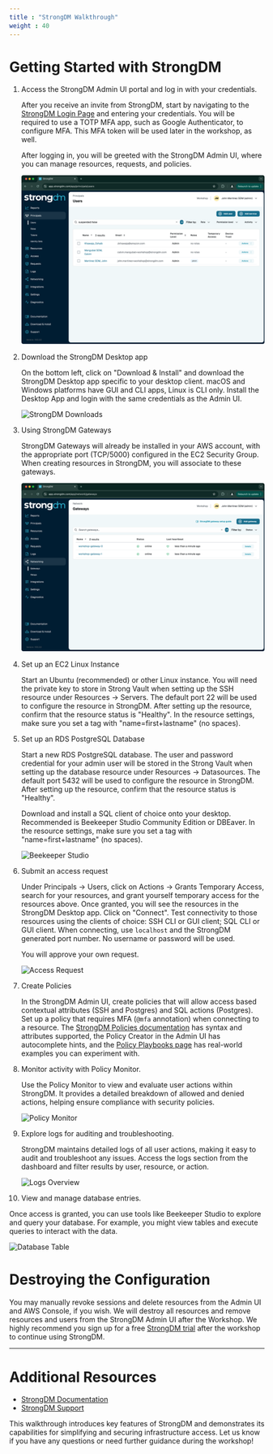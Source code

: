 ```yaml
---
title : "StrongDM Walkthrough"
weight : 40
---
```


# Getting Started with StrongDM

1) Access the StrongDM Admin UI portal and log in with your credentials.

   After you receive an invite from StrongDM, start by navigating to the [StrongDM Login Page](https://app.strongdm.com) and entering your credentials. You will be required to use a TOTP MFA app, such as Google Authenticator, to configure MFA. This MFA token will be used later in the workshop, as well.
   
   After logging in, you will be greeted with the StrongDM Admin UI, where you can manage resources, requests, and policies.

   ![StrongDM Admin UI](/static/strongdm_admin_ui.png)

2) Download the StrongDM Desktop app

   On the bottom left, click on "Download & Install" and download the StrongDM Desktop app specific to your desktop client. macOS and Windows platforms have GUI and CLI apps, Linux is CLI only. Install the Desktop App and login with the same credentials as the Admin UI.

   ![StrongDM Downloads](/static/strongdm_downloads.png)

3) Using StrongDM Gateways

   StrongDM Gateways will already be installed in your AWS account, with the appropriate port (TCP/5000) configured in the EC2 Security Group. When creating resources in StrongDM, you will associate to these gateways.

   ![StrongDM Gateways](/static/strongdm_gateways.png)

4) Set up an EC2 Linux Instance

   Start an Ubuntu (recommended) or other Linux instance. You will need the private key to store in Strong Vault when setting up the SSH resource under Resources -> Servers. The default port 22 will be used to configure the resource in StrongDM. After setting up the resource, confirm that the resource status is "Healthy". In the resource settings, make sure you set a tag with "name=first+lastname" (no spaces).

5) Set up an RDS PostgreSQL Database

   Start a new RDS PostgreSQL database. The user and password credential for your admin user will be stored in the Strong Vault when setting up the database resource under Resources -> Datasources. The default port 5432 will be used to configure the resource in StrongDM. After setting up the resource, confirm that the resource status is "Healthy".
   
   Download and install a SQL client of choice onto your desktop. Recommended is Beekeeper Studio Community Edition or DBEaver. In the resource settings, make sure you set a tag with "name=first+lastname" (no spaces).
   
   ![Beekeeper Studio](/static/BeekeeperStudio.png)

6) Submit an access request

   Under Principals -> Users, click on Actions -> Grants Temporary Access, search for your resources, and grant yourself temporary access for the resources above. Once granted, you will see the resources in the StrongDM Desktop app. Click on "Connect". Test connectivity to those resources using the clients of choice: SSH CLI or GUI client; SQL CLI or GUI client. When connecting, use `localhost` and the StrongDM generated port number. No username or password will be used.

   You will approve your own request.

   ![Access Request](/static/RequestAcccess.png)

7) Create Policies

   In the StrongDM Admin UI, create policies that will allow access based contextual attributes (SSH and Postgres) and SQL actions (Postgres). Set up a policy that requires MFA (`@mfa` annotation) when connecting to a resource. The [StrongDM Policies documentation](https://www.strongdm.com/docs/admin/policies/) has syntax and attributes supported, the Policy Creator in the Admin UI has autocomplete hints, and the [Policy Playbooks page](https://www.strongdm.com/policies) has real-world examples you can experiment with.

8) Monitor activity with Policy Monitor.

   Use the Policy Monitor to view and evaluate user actions within StrongDM. It provides a detailed breakdown of allowed and denied actions, helping ensure compliance with security policies.

   ![Policy Monitor](/static/PolicyMonitor.png)

9) Explore logs for auditing and troubleshooting.

   StrongDM maintains detailed logs of all user actions, making it easy to audit and troubleshoot any issues. Access the logs section from the dashboard and filter results by user, resource, or action.

   ![Logs Overview](/static/Logs.png)

10) View and manage database entries.

   Once access is granted, you can use tools like Beekeeper Studio to explore and query your database. For example, you might view tables and execute queries to interact with the data.

   ![Database Table](/static/Table.png)

# Destroying the Configuration

You may manually revoke sessions and delete resources from the Admin UI and AWS Console, if you wish. We will destroy all resources and remove resources and users from the StrongDM Admin UI after the Workshop. We highly recommend you sign up for a free [StrongDM trial](https://www.strongdm.com/signup) after the workshop to continue using StrongDM.

---

# Additional Resources

- [StrongDM Documentation](https://www.strongdm.com/docs)
- [StrongDM Support](https://support.strongdm.com)

This walkthrough introduces key features of StrongDM and demonstrates its capabilities for simplifying and securing infrastructure access. Let us know if you have any questions or need further guidance during the workshop!
